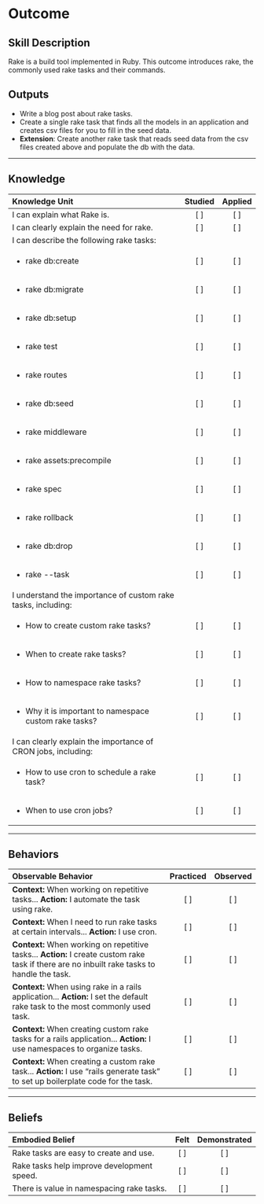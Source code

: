 # Outcome

Skill Description
----------
Rake is a build tool implemented in Ruby. This outcome introduces rake, the commonly used rake tasks and their commands.


Outputs
----------
- Write a blog post about rake tasks.
- Create a single rake task that finds all the models in an application and creates csv files for you to fill in the seed data.
- <b>Extension</b>: Create another rake task that reads seed data from the csv files created above and populate the db with the data.


----------
## **Knowledge**


| Knowledge Unit   |      Studied      | Applied |
|:-------------|:------------------:|:--------:|
| I can explain what Rake is. | [ ] | [ ]  |
| I can clearly explain the need for rake. | [ ] | [ ]  |
| I can describe the following rake tasks: | |  |
| <ul><li> rake db:create | [ ] | [ ]  |
| <ul><li> rake db:migrate | [ ] | [ ]  |
| <ul><li> rake db:setup| [ ] | [ ]  |
| <ul><li> rake test | [ ] | [ ]  |
| <ul><li> rake routes | [ ] | [ ]  |
| <ul><li> rake db:seed | [ ] | [ ]  |
| <ul><li> rake middleware | [ ] | [ ]  |
| <ul><li> rake assets:precompile | [ ] | [ ]  |
| <ul><li> rake spec | [ ] | [ ]  |
| <ul><li> rake rollback | [ ] | [ ]  |
| <ul><li> rake db:drop | [ ] | [ ]  |
| <ul><li> rake --task | [ ] | [ ]  |
| I understand the importance of custom rake tasks, including: | | |
| <ul><li> How to create custom rake tasks? | [ ] | [ ]  |
| <ul><li> When to create rake tasks? | [ ] | [ ]  |
| <ul><li> How to namespace rake tasks? | [ ] | [ ]  |
| <ul><li> Why it is important to namespace custom rake tasks? | [ ] | [ ]  |
| I can clearly explain the importance of CRON jobs, including: | | |
| <ul><li> How to use cron to schedule a rake task? | [ ] | [ ]  |
| <ul><li> When to use cron jobs? | [ ] | [ ]  |


----------


## **Behaviors**


| Observable Behavior   |      Practiced      | Observed |
|:-------------|:------------------:|:--------:|
| **Context:** When working on repetitive tasks... **Action:** I automate the task using rake. | [ ] | [ ]  |
| **Context:** When I need to run rake tasks at certain intervals... **Action:** I use cron. | [ ] | [ ]  |
| **Context:** When working on repetitive tasks... **Action:** I create custom rake task if there are no inbuilt rake tasks to handle the task. | [ ] | [ ]  |
| **Context:** When using rake in a rails application... **Action:** I set the default rake task to the most commonly used task. | [ ] | [ ]  |
| **Context:** When creating custom rake tasks for a rails application... **Action:** I use namespaces to organize tasks. | [ ] | [ ]  |
| **Context:** When creating a custom rake task... **Action:** I use “rails generate task” to set up boilerplate code for the task. | [ ] | [ ]  |


----------


## **Beliefs**


| Embodied Belief   |      Felt      | Demonstrated |
|:-------------|:------------------:|:--------:|
| Rake tasks are easy to create and use. | [ ] | [ ]  |
| Rake tasks help improve development speed. | [ ] | [ ]  |
| There is value in namespacing rake tasks. | [ ] | [ ]  |
